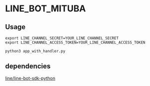 # LINE_BOT_MITUBA

## Usage
```
export LINE_CHANNEL_SECRET=YOUR_LINE_CHANNEL_SECRET
export LINE_CHANNEL_ACCESS_TOKEN=YOUR_LINE_CHANNEL_ACCESS_TOKEN

python3 app_with_handler.py
```

## dependencies

[line/line-bot-sdk-python](https://github.com/line/line-bot-sdk-python)
